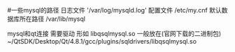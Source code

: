 #一些mysql的路径
日志文件 '/var/log/mysqld.log' 
配置文件 /etc/my.cnf 
默认数据库所在路径 /var/lib/mysql

mysql和qt连接 需要驱动 形如 libqsqlmysql.so
一般放在(官网下载的二进制包) 
~/QtSDK/Desktop/Qt/4.8.1/gcc/plugins/sqldrivers/libqsqlmysql.so
